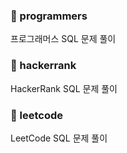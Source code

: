 ### 📁 programmers
프로그래머스 SQL 문제 풀이

### 📁 hackerrank
HackerRank SQL 문제 풀이

### 📁 leetcode
LeetCode SQL 문제 풀이
